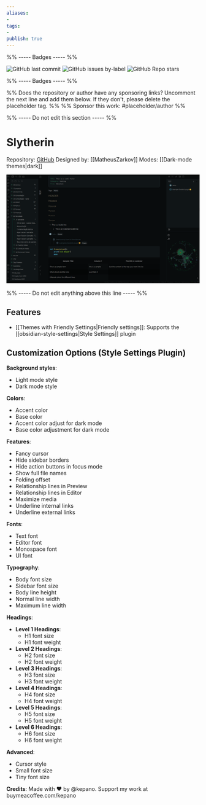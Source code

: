 ```yaml
---
aliases:
- 
tags: 
- 
publish: true
---
```


%% ----- Badges ----- %%

![GitHub last commit](https://img.shields.io/github/last-commit/MatheusZarkov/Obsidian-Slytherin?color=573E7A&label=last%20update&logo=github&style=for-the-badge)
![GitHub issues by-label](https://img.shields.io/github/issues/MatheusZarkov/Obsidian-Slytherin/help%20wanted?color=573E7A&logo=github&style=for-the-badge) 
![GitHub Repo stars](https://img.shields.io/github/stars/MatheusZarkov/Obsidian-Slytherin?color=573E7A&logo=github&style=for-the-badge)

%% ----- Badges ----- %%

%% Does the repository or author have any sponsoring links? Uncomment the next line and add them below. If they don't, please delete the placeholder tag. %%
%% Sponsor this work: #placeholder/author %%

%% ----- Do not edit this section ----- %%

# Slytherin

Repository: [GitHub](https://github.com/MatheusZarkov/Obsidian-Slytherin)
Designed by: [[MatheusZarkov]]
Modes: [[Dark-mode themes|dark]]



![screenshot](https://github.com/MatheusZarkov/Obsidian-Slytherin/raw/main/Cover.png)

%% ----- Do not edit anything above this line ----- %% 

## Features

- [[Themes with Friendly Settings|Friendly settings]]: Supports the [[obsidian-style-settings|Style Settings]] plugin

## Customization Options (Style Settings Plugin) 

**Background styles**: 
- Light mode style
- Dark mode style

**Colors**: 
- Accent color
- Base color
- Accent color adjust for dark mode
- Base color adjustment for dark mode

**Features**: 
- Fancy cursor
- Hide sidebar borders
- Hide action buttons in focus mode
- Show full file names
- Folding offset
- Relationship lines in Preview
- Relationship lines in Editor
- Maximize media
- Underline internal links
- Underline external links

**Fonts**: 
- Text font
- Editor font
- Monospace font
- UI font

**Typography**: 
- Body font size
- Sidebar font size
- Body line height
- Normal line width
- Maximum line width

**Headings**: 
- **Level 1 Headings**: 
    - H1 font size
    - H1 font weight
- **Level 2 Headings**: 
    - H2 font size
    - H2 font weight
- **Level 3 Headings**: 
    - H3 font size
    - H3 font weight
- **Level 4 Headings**: 
    - H4 font size
    - H4 font weight
- **Level 5 Headings**: 
    - H5 font size
    - H5 font weight
- **Level 6 Headings**: 
    - H6 font size
    - H6 font weight

**Advanced**: 
- Cursor style
- Small font size
- Tiny font size

**Credits**: Made with ❤︎ by @kepano. Support my work at buymeacoffee.com/kepano

